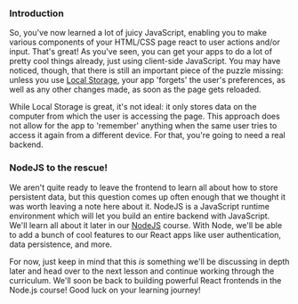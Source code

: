 ### Introduction

So, you've now learned a lot of juicy JavaScript, enabling you to make various components of your HTML/CSS page react to user actions and/or input. That's great! As you've seen, you can get your apps to do a lot of pretty cool things already, just using client-side JavaScript. You may have noticed, though, that there is still an important piece of the puzzle missing: unless you use [Local Storage](http://coding.smashingmagazine.com/2010/10/11/local-storage-and-how-to-use-it/), your app 'forgets' the user's preferences, as well as any other changes made, as soon as the page gets reloaded.

While Local Storage is great, it's not ideal: it only stores data on the computer from which the user is accessing the page. This approach does not allow for the app to 'remember' anything when the same user tries to access it again from a different device. For that, you're going to need a real backend.

### NodeJS to the rescue!

We aren't quite ready to leave the frontend to learn all about how to store persistent data, but this question comes up often enough that we thought it was worth leaving a note here about it. NodeJS is a JavaScript runtime environment which will let you build an entire backend with JavaScript. We'll learn all about it later in our [NodeJS](https://www.theodinproject.com/paths/full-stack-javascript/courses/nodejs) course. With Node, we'll be able to add a bunch of cool features to our React apps like user authentication, data persistence, and more.

For now, just keep in mind that this _is_ something we'll be discussing in depth later and head over to the next lesson and continue working through the curriculum. We'll soon be back to building powerful React frontends in the Node.js course! Good luck on your learning journey!
